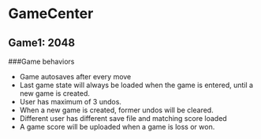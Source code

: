 # GameCenter

## Game1: 2048

###Game behaviors
- Game autosaves after every move
- Last game state will always be loaded when the game is entered, until a new
game is created.
- User has maximum of 3 undos.
- When a new game is created, former undos will be cleared.
- Different user has different save file and matching score loaded
- A game score will be uploaded when a game is loss or won.
